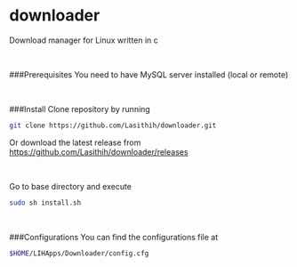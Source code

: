 # downloader
Download manager for Linux written in c

<br>

###Prerequisites
You need to have MySQL server installed (local or remote)

<br>

###Install
Clone repository by running
```bash
git clone https://github.com/Lasithih/downloader.git
```

Or download the latest release from
https://github.com/Lasithih/downloader/releases

<br>

Go to base directory and execute
```bash
sudo sh install.sh
```

<br>

###Configurations
You can find the configurations file at
```bash
$HOME/LIHApps/Downloader/config.cfg
```
